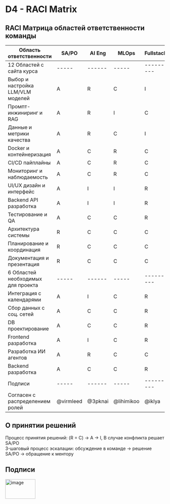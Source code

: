 # D4 - RACI Matrix
## RACI Матрица областей ответственности команды

| Область ответственности           | SA/PO | AI Eng | MLOps | Fullstack |
| --------------------------------- | ----- | ------ | ----- | --------- |
| 12 Областей с сайта курса         | ----- | ------ | ----- | --------- |
| Выбор и настройка LLM/VLM моделей | A     | R      | C     | I         |
| Промпт-инжиниринг и RAG           | A     | R      | I     | C         |
| Данные и метрики качества         | A     | R      | C     | I         |
| Docker и контейнеризация          | A     | C      | R     | C         |
| CI/CD пайплайны                   | A     | C      | R     | C         |
| Мониторинг и наблюдаемость        | A     | C      | R     | C         |
| UI/UX дизайн и интерфейс          | A     | I      | I     | R         |
| Backend API разработка            | A     | I      | I     | R         |
| Тестирование и QA                 | A     | C      | C     | R         |
| Архитектура системы               | R     | C      | C     | C         |
| Планирование и координация        | R     | C      | C     | C         |
| Документация и презентация        | R     | C      | C     | C         |
| 6 Областей необходимых для проекта| ----- | ------ | ----- | --------- |
| Интеграция с календарями          | A     | I      | C     | R         |
| Сбор данных с соц. сетей          | A     | C      | C     | R         |
| DB проектирование                 | A     | C      | C     | R         |
| Frontend разработка               | A     | I      | C     | R         |
| Разработка ИИ агентов             | A     | R      | C     | C         |
| Backend разработка                | A     | C      | C     | R         |
| Подписи                           | ----- | ------ | ----- | --------- |
| Согласен с распределением ролей   | @virmleed | @3pknai | @lihimikoo | @iklya |

## О принятии решений
Процесс принятия решений: (R = C) → A → I, В случае конфликта решает SA/PO  
3-шаговый процесс эскалации: обсуждение в команде → решение SA/PO → обращение к ментору

## Подписи
<img width="95" height="62" alt="image" src="https://github.com/user-attachments/assets/c56818c9-c48e-4cd4-843d-c5a85576e23e" />

